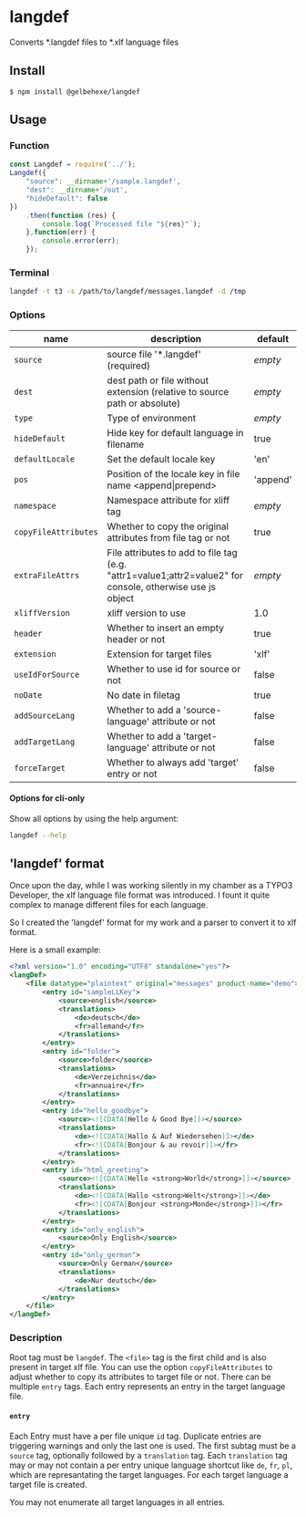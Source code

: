# langdef

Converts *.langdef files to *.xlf language files

## Install

```
$ npm install @gelbehexe/langdef
```
 
## Usage

### Function

```js
const Langdef = require('../');
Langdef({
	"source": __dirname+'/sample.langdef',
	"dest": __dirname+'/out',
	"hideDefault": false
})
	.then(function (res) {
		console.log(`Processed file "${res}"`);
	},function(err) {
		console.error(err);
	});
```

### Terminal
```bash
langdef -t t3 -s /path/to/langdef/messages.langdef -d /tmp
```

### Options
|name|description|default|
|---|---|---|
|`source`|source file '*.langdef' (required)|*empty*|
|`dest`|dest path or file without extension (relative to source path or absolute)|*empty*|
|`type`|Type of environment|*empty*|
|`hideDefault`|Hide key for default language in filename|true|
|`defaultLocale`|Set the default locale key|'en'|
|`pos`|Position of the locale key in file name <append&#124;prepend>|'append'|
|`namespace`|Namespace attribute for xliff tag|*empty*|
|`copyFileAttributes`|Whether to copy the original attributes from file tag or not |true|
|`extraFileAttrs`|File attributes to add to file tag (e.g. "attr1=value1;attr2=value2" for console, otherwise use js object|*empty*|
|`xliffVersion`|xliff version to use|1.0|
|`header`|Whether to insert an empty header or not|true|
|`extension`|Extension for target files|'xlf'|
|`useIdForSource`|Whether to use id for source or not|false|
|`noDate`|No date in filetag|true|
|`addSourceLang`|Whether to add a 'source-language' attribute or not|false|
|`addTargetLang`|Whether to add a 'target-language' attribute or not|false|
|`forceTarget`|Whether to always add 'target' entry or not|false|

#### Options for cli-only

Show all options by using the help argument:
```bash
langdef --help
```

## 'langdef' format
Once upon the day, while I was working silently in my chamber as a TYPO3 Developer, the xlf language file format was introduced. I fount it quite complex to manage different files for each language. 

So I created the 'langdef' format for my work and a parser to convert it to xlf format.

Here is a small example:  

```xml
<?xml version="1.0" encoding="UTF8" standalone="yes"?>
<langDef>
	<file datatype="plaintext" original="messages" product-name="demo">
		<entry id="sampleLLKey">
			<source>english</source>
			<translations>
				<de>deutsch</de>
				<fr>allemand</fr>
			</translations>
		</entry>
		<entry id="folder">
			<source>folder</source>
			<translations>
				<de>Verzeichnis</de>
				<fr>annuaire</fr>
			</translations>
		</entry>
		<entry id="hello_goodbye">
			<source><![CDATA[Hello & Good Bye]]></source>
			<translations>
				<de><![CDATA[Hallo & Auf Wiedersehen]]></de>
				<fr><![CDATA[Bonjour & au revoir]]></fr>
			</translations>
		</entry>
		<entry id="html_greeting">
			<source><![CDATA[Hello <strong>World</strong>]]></source>
			<translations>
				<de><![CDATA[Hallo <strong>Welt</strong>]]></de>
				<fr><![CDATA[Bonjour <strong>Monde</strong>]]></fr>
			</translations>
		</entry>
		<entry id="only_english">
			<source>Only English</source>
		</entry>
		<entry id="only_german">
			<source>Only German</source>
			<translations>
				<de>Nur deutsch</de>
			</translations>
		</entry>
	</file>
</langDef>
```
### Description
Root tag must be `langdef`.
The `<file>` tag is the first child and is also present in target xlf file. You can use the option `copyFileAttributes` to adjust 
whether to copy its attributes to target file or not.
There can be multiple `entry` tags. Each entry represents an entry in the target language file.

#### `entry`

Each Entry must have a per file unique `id` tag. Duplicate entries are triggering warnings and only the last one is used.
The first subtag must be a `source` tag, optionally followed by a `translation` tag.
Each `translation` tag may or may not contain a per entry unique language shortcut like `de`, `fr`, `pl`, which are represantating
the target languages.
For each target language a target file is created.

You may not enumerate all target languages in all entries.
